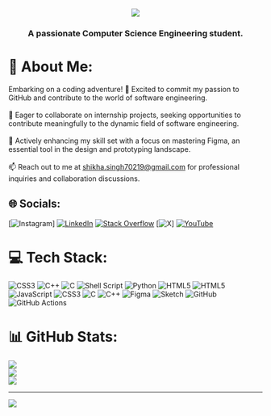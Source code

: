 
<h1 align="center">
    <img src="https://readme-typing-svg.herokuapp.com/?font=Righteous&size=35&center=true&vCenter=true&width=500&height=70&duration=4000&lines=Hello+Everyone!!🚀;+I+am+Shikha+Singh🤗;+Welcome+to+my+Profile!💻" />
<h3 align="center">A passionate Computer Science Engineering student.</h3>


# 💫 About Me:
Embarking on a coding adventure! 🚀 Excited to commit my passion to GitHub and contribute to the world of software engineering.<br><br>👯 Eager to collaborate on internship projects, seeking opportunities to contribute meaningfully to the dynamic field of software engineering.<br><br>🌱 Actively enhancing my skill set with a focus on mastering Figma, an essential tool in the design and prototyping landscape.<br><br>📫 Reach out to me at shikha.singh70219@gmail.com for professional inquiries and collaboration discussions.


## 🌐 Socials:
[![Instagram](https://www.instagram.com/_shikha_singh_0118/)] [![LinkedIn](https://www.linkedin.com/in/shikha-singh-20460a283/)](https://linkedin.com/in/https://www.linkedin.com/in/shikha-singh-20460a283/) [![Stack Overflow](https://stackoverflow.com/users/25091729/shikha-singh)](https://stackoverflow.com/users/https://stackoverflow.com/users/25091729/shikha-singh) [![X](https://x.com/ShikhaS57729464)] [![YouTube](https://www.youtube.com/channel/UCrILMplSbdyG7B4_I2ghj-w)](https://youtube.com/@https://www.youtube.com/channel/UCrILMplSbdyG7B4_I2ghj-w) 

# 💻 Tech Stack:
![CSS3](https://img.shields.io/badge/css3-%231572B6.svg?style=for-the-badge&logo=css3&logoColor=white) ![C++](https://img.shields.io/badge/c++-%2300599C.svg?style=for-the-badge&logo=c%2B%2B&logoColor=white) ![C](https://img.shields.io/badge/c-%2300599C.svg?style=for-the-badge&logo=c&logoColor=white) ![Shell Script](https://img.shields.io/badge/shell_script-%23121011.svg?style=for-the-badge&logo=gnu-bash&logoColor=white) ![Python](https://img.shields.io/badge/python-3670A0?style=for-the-badge&logo=python&logoColor=ffdd54) ![HTML5](https://img.shields.io/badge/html5-%23E34F26.svg?style=for-the-badge&logo=html5&logoColor=white) ![HTML5](https://img.shields.io/badge/html5-%23E34F26.svg?style=for-the-badge&logo=html5&logoColor=white) ![JavaScript](https://img.shields.io/badge/javascript-%23323330.svg?style=for-the-badge&logo=javascript&logoColor=%23F7DF1E) ![CSS3](https://img.shields.io/badge/css3-%231572B6.svg?style=for-the-badge&logo=css3&logoColor=white) ![C](https://img.shields.io/badge/c-%2300599C.svg?style=for-the-badge&logo=c&logoColor=white) ![C++](https://img.shields.io/badge/c++-%2300599C.svg?style=for-the-badge&logo=c%2B%2B&logoColor=white) ![Figma](https://img.shields.io/badge/figma-%23F24E1E.svg?style=for-the-badge&logo=figma&logoColor=white) ![Sketch](https://img.shields.io/badge/Sketch-FFB387?style=for-the-badge&logo=sketch&logoColor=black) ![GitHub](https://img.shields.io/badge/github-%23121011.svg?style=for-the-badge&logo=github&logoColor=white) ![GitHub Actions](https://img.shields.io/badge/github%20actions-%232671E5.svg?style=for-the-badge&logo=githubactions&logoColor=white)
# 📊 GitHub Stats:
![](https://github-readme-stats.vercel.app/api?username=shikhasingh0101&theme=dark&hide_border=false&include_all_commits=false&count_private=false)<br/>
![](https://github-readme-streak-stats.herokuapp.com/?user=shikhasingh0101&theme=dark&hide_border=false)<br/>
![](https://github-readme-stats.vercel.app/api/top-langs/?username=shikhasingh0101&theme=dark&hide_border=false&include_all_commits=false&count_private=false&layout=compact)

---
[![](https://visitcount.itsvg.in/api?id=shikhasingh0101&icon=0&color=0)](https://visitcount.itsvg.in)

<!-- Proudly created with GPRM ( https://gprm.itsvg.in ) -->
